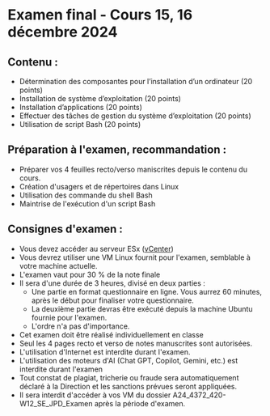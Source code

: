 


# Examen final - Cours 15, 16 décembre 2024
 
## Contenu : 
 - Détermination des composantes pour l’installation d’un ordinateur (20 points)
 - Installation de système d’exploitation (20 points)
 - Installation d’applications (20 points)
 - Effectuer des tâches de gestion du système d’exploitation (20 points)
 - Utilisation de script Bash (20 points)

## Préparation à l'examen, recommandation : 
- Préparer vos 4 feuilles recto/verso maniscrites depuis le contenu du cours.
- Création d'usagers et de répertoires dans Linux
- Utilisation des commande du shell Bash
- Maintrise de l'exécution d'un script Bash

## Consignes d'examen : 

- Vous devez accéder au serveur ESx ([vCenter](https://vcenterdfc.csfoy.ca))
- Vous devrez utiliser une VM Linux fournit pour l'examen, semblable à votre machine actuelle.
- L'examen vaut pour 30 % de la note finale
- Il sera d'une durée de 3 heures, divisé en deux parties :
   - Une partie en format questionnaire en ligne. Vous aurrez 60 minutes, après le début pour finaliser votre questionnaire.
   - La deuxième partie devras être exécuté depuis la machine Ubuntu fournie pour l'examen.
   - L'ordre n'a pas d'importance.
- Cet examen doit être réalisé individuellement en classe
- Seul les 4 pages recto et verso de notes manuscrites sont autorisées.
- L'utilisation d'Internet est interdite durant l'examen.
- L'utilisation des moteurs d'AI (Chat GPT, Copilot, Gemini, etc.) est interdite durant l'examen
- Tout constat de plagiat, tricherie ou fraude sera automatiquement déclaré à la Direction et les sanctions prévues seront appliquées.
- Il sera interdit d'accéder à vos VM du dossier A24_4372_420-W12_SE_JPD_Examen après la période d'examen.

